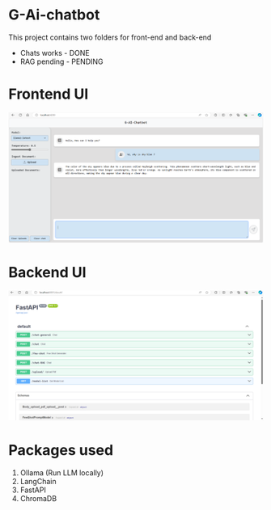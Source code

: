 # G-Ai-chatbot

This project contains two folders for front-end and back-end

- Chats works - DONE
- RAG pending - PENDING

# Frontend UI

![plot](./Assets/frontend.PNG)

# Backend UI

![plot](./Assets/backend.PNG)

# Packages used

1. Ollama (Run LLM locally)
2. LangChain
3. FastAPI
4. ChromaDB
